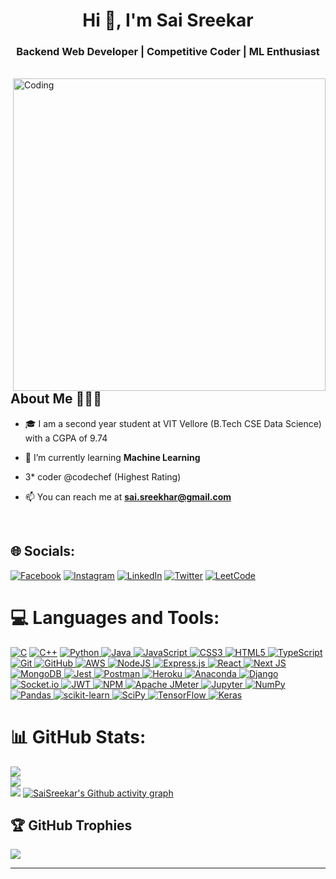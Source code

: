 <!--
**sai-sreekhar/sai-sreekhar** is a ✨ _special_ ✨ repository because its `README.md` (this file) appears on your GitHub profile.

Here are some ideas to get you started:

- 🔭 I’m currently working on ...
- 🌱 I’m currently learning ...
- 👯 I’m looking to collaborate on ...
- 🤔 I’m looking for help with ...
- 💬 Ask me about ...
- 📫 How to reach me: ...
- 😄 Pronouns: ...
- ⚡ Fun fact: ...
-->

<h1 align="center">Hi 👋, I'm Sai Sreekar</h1>
<h3 align="center">Backend Web Developer | Competitive Coder | ML Enthusiast</h3>
<br>
<img align="right" alt="Coding" width="500" src="https://appsmaventech.com/images/blog/The-Evolution-Of-Web-Development-Via-Machine-Learning.jpg">

## About Me 👨🏻‍💻

- 🎓 I am a second year student at VIT Vellore (B.Tech CSE Data Science) with a CGPA of 9.74

- 🌱 I’m currently learning **Machine Learning**

- 3* coder @codechef (Highest Rating)

- 📫 You can reach me at **sai.sreekhar@gmail.com**
<br>

## 🌐 Socials:

[![Facebook](https://img.shields.io/badge/Facebook-%231877F2.svg?logo=Facebook&logoColor=white)](https://facebook.com/saisreekargodala) [![Instagram](https://img.shields.io/badge/Instagram-%23E4405F.svg?logo=Instagram&logoColor=white)](https://instagram.com/sai_sreekar__) [![LinkedIn](https://img.shields.io/badge/LinkedIn-%230077B5.svg?logo=linkedin&logoColor=white)](https://linkedin.com/in/sai-sreekar) [![Twitter](https://img.shields.io/badge/Twitter-%231DA1F2.svg?logo=Twitter&logoColor=white)](https://twitter.com/sai_sreekar__) [![LeetCode](https://img.shields.io/static/v1?style=for-the-badge&message=LeetCode&color=222222&logo=LeetCode&logoColor=FFA116&label=)](https://leetcode.com/user6243zE)

# 💻 Languages and Tools:

[![C](https://img.shields.io/badge/c-%2300599C.svg?style=for-the-badge&logo=c&logoColor=white)](https://www.cprogramming.com/)
[![C++](https://img.shields.io/badge/c++-%2300599C.svg?style=for-the-badge&logo=c%2B%2B&logoColor=white)](https://cplusplus.com/) 
[![Python](https://img.shields.io/badge/python-3670A0?style=for-the-badge&logo=python&logoColor=ffdd54)
](https://www.python.org/)
[![Java](https://img.shields.io/badge/java-%23ED8B00.svg?style=for-the-badge&logo=java&logoColor=white)
](https://www.java.com/en/) 
[![JavaScript](https://img.shields.io/badge/javascript-%23323330.svg?style=for-the-badge&logo=javascript&logoColor=%23F7DF1E)
](https://developer.mozilla.org/en-US/docs/Web/JavaScript/)
[![CSS3](https://img.shields.io/badge/css3-%231572B6.svg?style=for-the-badge&logo=css3&logoColor=white)
](https://developer.mozilla.org/en-US/docs/Web/CSS/)
[![HTML5](https://img.shields.io/badge/html5-%23E34F26.svg?style=for-the-badge&logo=html5&logoColor=white)
]( https://developer.mozilla.org/en-US/docs/Web/HTML/)
[![TypeScript](https://img.shields.io/badge/typescript-%23007ACC.svg?style=for-the-badge&logo=typescript&logoColor=white)
](https://www.typescriptlang.org/)
[![Git](https://img.shields.io/static/v1?style=for-the-badge&message=Git&color=F05032&logo=Git&logoColor=FFFFFF&label=)
](https://git-scm.com/)
[![GitHub](https://img.shields.io/static/v1?style=for-the-badge&message=GitHub&color=181717&logo=GitHub&logoColor=FFFFFF&label=)
](https://github.com/)
[![AWS](https://img.shields.io/badge/AWS-%23FF9900.svg?style=for-the-badge&logo=amazon-aws&logoColor=white)
](https://aws.amazon.com/)
[![NodeJS](https://img.shields.io/badge/node.js-6DA55F?style=for-the-badge&logo=node.js&logoColor=white)
](https://nodejs.org/en/)
[![Express.js](https://img.shields.io/badge/express.js-%23404d59.svg?style=for-the-badge&logo=express&logoColor=%2361DAFB)
](https://expressjs.com/)
[![React](https://img.shields.io/badge/react-%2320232a.svg?style=for-the-badge&logo=react&logoColor=%2361DAFB)
](https://reactjs.org/) 
[![Next JS](https://img.shields.io/badge/Next-black?style=for-the-badge&logo=next.js&logoColor=white)
](https://nextjs.org/)
[![MongoDB](https://img.shields.io/badge/MongoDB-%234ea94b.svg?style=for-the-badge&logo=mongodb&logoColor=white)
](https://www.mongodb.com/)
[![Jest](https://img.shields.io/static/v1?style=for-the-badge&message=Jest&color=C21325&logo=Jest&logoColor=FFFFFF&label=)
](https://jestjs.io/)
[![Postman](https://img.shields.io/badge/Postman-FF6C37?style=for-the-badge&logo=postman&logoColor=white)
](https://www.postman.com/)
[![Heroku](https://img.shields.io/badge/heroku-%23430098.svg?style=for-the-badge&logo=heroku&logoColor=white)
](https://www.heroku.com/)
[![Anaconda](https://img.shields.io/badge/Anaconda-%2344A833.svg?style=for-the-badge&logo=anaconda&logoColor=white)
](https://www.anaconda.com/)
[![Django](https://img.shields.io/badge/django-%23092E20.svg?style=for-the-badge&logo=django&logoColor=white)
](https://www.djangoproject.com/)
[![Socket.io](https://img.shields.io/badge/Socket.io-black?style=for-the-badge&logo=socket.io&badgeColor=010101)
](https://socket.io/)
[![JWT](https://img.shields.io/badge/JWT-black?style=for-the-badge&logo=JSON%20web%20tokens)
](https://jwt.io/)
[![NPM](https://img.shields.io/badge/NPM-%23000000.svg?style=for-the-badge&logo=npm&logoColor=white)
](https://www.npmjs.com/)
[![Apache JMeter](https://img.shields.io/static/v1?style=for-the-badge&message=Apache+JMeter&color=D22128&logo=Apache+JMeter&logoColor=FFFFFF&label=)
](https://jmeter.apache.org/)
[![Jupyter](https://img.shields.io/static/v1?style=for-the-badge&message=Jupyter&color=F37626&logo=Jupyter&logoColor=FFFFFF&label=)
](https://jupyter.org/)
[![NumPy](https://img.shields.io/badge/numpy-%23013243.svg?style=for-the-badge&logo=numpy&logoColor=white)
](https://numpy.org/)
[![Pandas](https://img.shields.io/badge/pandas-%23150458.svg?style=for-the-badge&logo=pandas&logoColor=white)
](https://pandas.pydata.org/)
[![scikit-learn](https://img.shields.io/badge/scikit--learn-%23F7931E.svg?style=for-the-badge&logo=scikit-learn&logoColor=white)
](https://scikit-learn.org/)
[![SciPy](https://img.shields.io/badge/SciPy-%230C55A5.svg?style=for-the-badge&logo=scipy&logoColor=%white)
](https://scipy.org/)
[![TensorFlow](https://img.shields.io/badge/TensorFlow-%23FF6F00.svg?style=for-the-badge&logo=TensorFlow&logoColor=white)
](https://www.tensorflow.org/)
[![Keras](https://img.shields.io/badge/Keras-%23D00000.svg?style=for-the-badge&logo=Keras&logoColor=white)
](https://keras.io/)

# 📊 GitHub Stats:

![](https://github-readme-stats.vercel.app/api?username=sai-sreekhar&theme=tokyonight&hide_border=false&include_all_commits=true&count_private=true)<br/>
![](https://github-readme-streak-stats.herokuapp.com/?user=sai-sreekhar&theme=tokyonight&hide_border=false)<br/>
![](https://github-readme-stats.vercel.app/api/top-langs/?username=sai-sreekhar&theme=tokyonight&hide_border=false&include_all_commits=true&count_private=true&layout=compact)
[![SaiSreekar's Github activity graph](https://github-readme-activity-graph.cyclic.app/graph?username=sai-sreekhar&theme=react-dark)](https://github.com/ashutosh00710/github-readme-activity-graph)

## 🏆 GitHub Trophies

![](https://github-profile-trophy.vercel.app/?username=sai-sreekhar&theme=tokyonight&no-frame=false&no-bg=false&margin-w=4)

---


